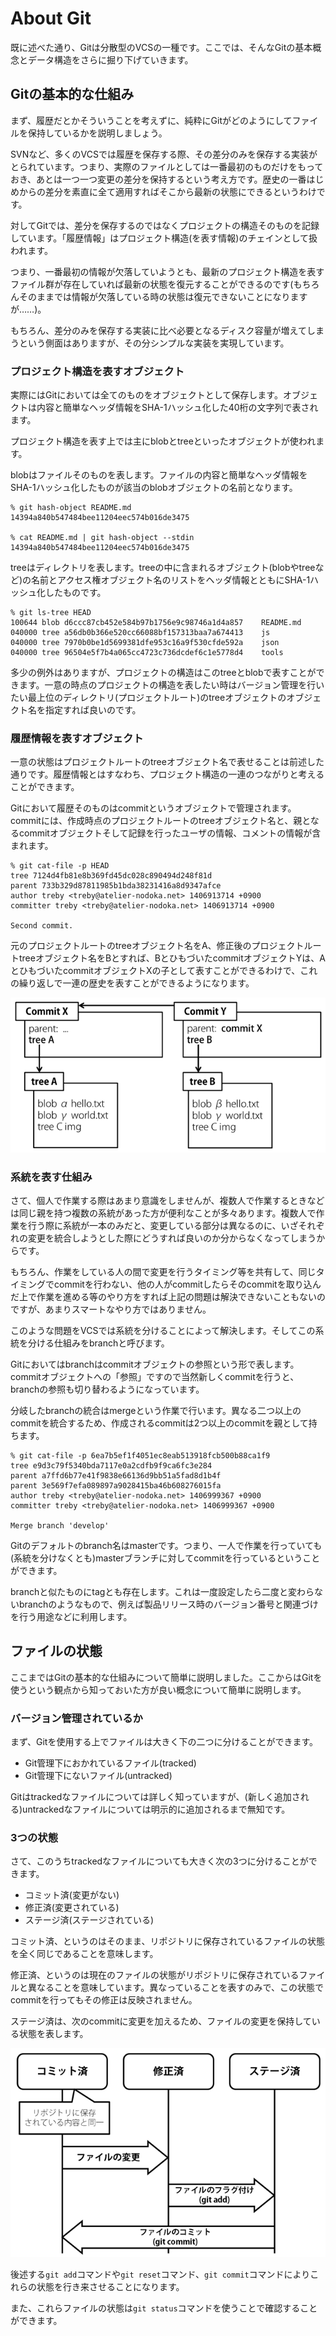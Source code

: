 # About Git
既に述べた通り、Gitは分散型のVCSの一種です。ここでは、そんなGitの基本概念とデータ構造をさらに掘り下げていきます。

## Gitの基本的な仕組み
まず、履歴だとかそういうことを考えずに、純粋にGitがどのようにしてファイルを保持しているかを説明しましょう。

SVNなど、多くのVCSでは履歴を保存する際、その差分のみを保存する実装がとられています。つまり、実際のファイルとしては一番最初のものだけをもっておき、あとは一つ一つ変更の差分を保持するという考え方です。歴史の一番はじめからの差分を素直に全て適用すればそこから最新の状態にできるというわけです。

対してGitでは、差分を保存するのではなくプロジェクトの構造そのものを記録しています。「履歴情報」はプロジェクト構造(を表す情報)のチェインとして扱われます。

つまり、一番最初の情報が欠落していようとも、最新のプロジェクト構造を表すファイル群が存在していれば最新の状態を復元することができるのです(もちろんそのままでは情報が欠落している時の状態は復元できないことになりますが……)。

もちろん、差分のみを保存する実装に比べ必要となるディスク容量が増えてしまうという側面はありますが、その分シンプルな実装を実現しています。

### プロジェクト構造を表すオブジェクト
実際にはGitにおいては全てのものをオブジェクトとして保存します。オブジェクトは内容と簡単なヘッダ情報をSHA-1ハッシュ化した40桁の文字列で表されます。

プロジェクト構造を表す上では主にblobとtreeといったオブジェクトが使われます。

blobはファイルそのものを表します。ファイルの内容と簡単なヘッダ情報をSHA-1ハッシュ化したものが該当のblobオブジェクトの名前となります。

```
% git hash-object README.md
14394a840b547484bee11204eec574b016de3475

% cat README.md | git hash-object --stdin
14394a840b547484bee11204eec574b016de3475
```

treeはディレクトリを表します。treeの中に含まれるオブジェクト(blobやtreeなど)の名前とアクセス権オブジェクト名のリストをヘッダ情報とともにSHA-1ハッシュ化したものです。

```
% git ls-tree HEAD
100644 blob d6ccc87cb452e584b97b1756e9c98746a1d4a857	README.md
040000 tree a56db0b366e520cc66088bf157313baa7a674413	js
040000 tree 7970b0be1d5699381dfe953c16a9f530cfde592a	json
040000 tree 96504e5f7b4a065cc4723c736dcdef6c1e5778d4	tools
```

多少の例外はありますが、プロジェクトの構造はこのtreeとblobで表すことができます。一意の時点のプロジェクトの構造を表したい時はバージョン管理を行いたい最上位のディレクトリ(プロジェクトルート)のtreeオブジェクトのオブジェクト名を指定すれば良いのです。

### 履歴情報を表すオブジェクト
一意の状態はプロジェクトルートのtreeオブジェクト名で表せることは前述した通りです。履歴情報とはすなわち、プロジェクト構造の一連のつながりと考えることができます。

Gitにおいて履歴そのものはcommitというオブジェクトで管理されます。commitには、作成時点のプロジェクトルートのtreeオブジェクト名と、親となるcommitオブジェクトそして記録を行ったユーザの情報、コメントの情報が含まれます。

```
% git cat-file -p HEAD
tree 7124d4fb81e8b369fd45dc028c890494d248f81d
parent 733b329d87811985b1bda38231416a8d9347afce
author treby <treby@atelier-nodoka.net> 1406913714 +0900
committer treby <treby@atelier-nodoka.net> 1406913714 +0900

Second commit.
```

元のプロジェクトルートのtreeオブジェクト名をA、修正後のプロジェクトルートtreeオブジェクト名をBとすれば、BとひもづいたcommitオブジェクトYは、AとひもづいたcommitオブジェクトXの子として表すことができるわけで、これの繰り返しで一連の歴史を表すことができるようになります。

[![Commitとtree](../assets/commit.png)](../assets/commit.png)

### 系統を表す仕組み

さて、個人で作業する際はあまり意識をしませんが、複数人で作業するときなどは同じ親を持つ複数の系統があった方が便利なことが多々あります。複数人で作業を行う際に系統が一本のみだと、変更している部分は異なるのに、いざそれぞれの変更を統合しようとした際にどうすれば良いのか分からなくなってしまうからです。

もちろん、作業をしている人の間で変更を行うタイミング等を共有して、同じタイミングでcommitを行わない、他の人がcommitしたらそのcommitを取り込んだ上で作業を進める等のやり方をすれば上記の問題は解決できないこともないのですが、あまりスマートなやり方ではありません。

このような問題をVCSでは系統を分けることによって解決します。そしてこの系統を分ける仕組みをbranchと呼びます。

Gitにおいてはbranchはcommitオブジェクトの参照という形で表します。commitオブジェクトへの「参照」ですので当然新しくcommitを行うと、branchの参照も切り替わるようになっています。

分岐したbranchの統合はmergeという作業で行います。異なる二つ以上のcommitを統合するため、作成されるcommitは2つ以上のcommitを親として持ちます。

```
% git cat-file -p 6ea7b5ef1f4051ec8eab513918fcb500b88ca1f9
tree e9d3c79f5340bda7117e0a2cdfb9f9ca6fc3e284
parent a7ffd6b77e41f9838e66136d9bb51a5fad8d1b4f
parent 3e569f7efa089897a9028415ba46b608276015fa
author treby <treby@atelier-nodoka.net> 1406999367 +0900
committer treby <treby@atelier-nodoka.net> 1406999367 +0900

Merge branch 'develop'
```

Gitのデフォルトのbranch名はmasterです。つまり、一人で作業を行っていても(系統を分けなくとも)masterブランチに対してcommitを行っているということができます。

branchと似たものにtagとも存在します。これは一度設定したら二度と変わらないbranchのようなもので、例えば製品リリース時のバージョン番号と関連づけを行う用途などに利用します。

## ファイルの状態
ここまではGitの基本的な仕組みについて簡単に説明しました。ここからはGitを使うという観点から知っておいた方が良い概念について簡単に説明します。

### バージョン管理されているか
まず、Gitを使用する上でファイルは大きく下の二つに分けることができます。

- Git管理下におかれているファイル(tracked)
- Git管理下にないファイル(untracked)

Gitはtrackedなファイルについては詳しく知っていますが、(新しく追加される)untrackedなファイルについては明示的に追加されるまで無知です。

### 3つの状態
さて、このうちtrackedなファイルについても大きく次の3つに分けることができます。

- コミット済(変更がない)
- 修正済(変更されている)
- ステージ済(ステージされている)

コミット済、というのはそのまま、リポジトリに保存されているファイルの状態を全く同じであることを意味します。

修正済、というのは現在のファイルの状態がリポジトリに保存されているファイルと異なることを意味しています。異なっていることを表すのみで、この状態でcommitを行ってもその修正は反映されません。

ステージ済は、次のcommitに変更を加えるため、ファイルの変更を保持している状態を表します。

[![3つの状態](../assets/state.png)](../assets/state.png)

後述する`git add`コマンドや`git reset`コマンド、`git commit`コマンドによりこれらの状態を行き来させることになります。

また、これらファイルの状態は`git status`コマンドを使うことで確認することができます。
